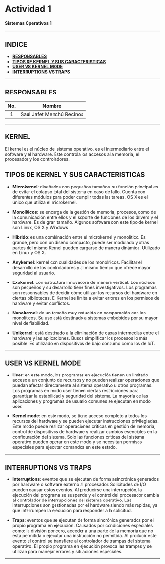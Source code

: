 
# **Actividad 1**
#### **Sistemas Operativos 1**
___

## **INDICE**
  - [**RESPONSABLES**](#responsables)
  - [**TIPOS DE KERNEL Y SUS CARACTERISTICAS**](#tipos-de-kernel-y-sus-caracteristicas)
  - [**USER VS KERNEL MODE**](#user-vs-kernel-mode)
  - [**INTERRUPTIONS VS TRAPS**](#interruptions-vs-traps)

  
___
## **RESPONSABLES**

|No.| Nombre |
|:-:| ------ | 
|1| Saúl Jafet Menchú Recinos |


___
## **KERNEL**
El kernel es el núcleo del sistema operativo, es el intermediario entre el software y el hardware. Este controla los accesos a la memoria, el procesador y los controladores.

## **TIPOS DE KERNEL Y SUS CARACTERISTICAS**

- **Microkernel**: diseñados con pequeños tamaños, su función principal es de evitar el colapso total del sistema en caso de fallo. Cuenta con diferentes módulos para poder cumplir todas las tareas. OS X es el único que utiliza el microkernel.

- **Monolíticos**: se encarga de la gestión de memoria, procesos, como de la comunicación entre ellos y el soporte de funciones de los drivers y el hardware. Es de gran tamaño. Algunos software con este tipo de kernel son  Linux, OS X y Windows

- **Híbrido**: es una combinación entre el microkernel y monolítico. Es grande, pero con un diseño compacto, puede ser modulado y otras partes del mismo Kernel pueden cargarse de manera dinámica. Utilizado en Linux y OS X.

- **Anykernel**: kernel con cualidades de los monolíticos. Facilitar el desarrollo de los controladores y al mismo tiempo que ofrece mayor seguridad al usuario. 

- **Exokernel**: con estructura innovadora de manera vertical. Los núcleos son pequeños y su desarrollo tiene fines investigativos. Los programas son responsables de decidir cómo utilizar los recursos del hardware en ciertas bibliotecas. El Kernel se limita a evitar errores en los permisos de hardware y evitar conflictos.

- **Nanokernel**: de un tamaño muy reducido en comparación con los monolíticos. Su uso está destinado a sistemas embebidos por su mayor nivel de fiabilidad. 

- **Unikernel**: está destinado a la eliminación de capas intermedias entre el hardware y las aplicaciones. Busca simplificar los procesos lo más posible. Es utilizado en dispositivos de bajo consumo como los de IoT.


___
## **USER VS KERNEL MODE**

- **User**: en este modo, los programas en ejecución tienen un limitado acceso a un conjunto de recursos y no pueden realizar operaciones que puedan afectar directamente al sistema operativo u otros programas. Los programas en modo user tienen ciertas restricciones para garantizar la estabilidad y seguridad del sistema. La mayoría de las aplicaciones y programas de usuario comunes se ejecutan en modo user.

- **Kernel mode**: en este modo, se tiene acceso completo a todos los recursos del hardware y se pueden ejecutar instrucciones privilegiadas. Este modo puede realizar operaciones críticas en gestión de memoria, control de dispositivos de hardware y realizar cambios esenciales en la configuración del sistema. Solo las funciones críticas del sistema operativo pueden operar en este modo y se necesitan permisos especiales para ejecutar comandos en este estado.
___

## **INTERRUPTIONS VS TRAPS**

- **Interruptions**: eventos que se ejecutan de forma asincrónica generados por hardware o software externo al procesador. Solicitudes de I/O pueden causar estos eventos. Al producirse una interrupción, la ejecución del programa se suspende y el control del procesador cambia al controlador de interrupciones del sistema operativo. Las interrupciones son gestionadas por el hardware siendo más rápidas, ya que interrumpen la ejecución para responder a la solicitud.

- **Traps**: eventos que se ejecutan de forma sincrónica generados por el propio programa en ejecución. Causados por condiciones especiales como: la división por cero, acceder a una parte de la memoria que no está permitida o ejecutar una instrucción no permitida. Al producir este evento el control se transfiere al controlador de trampas del sistema operativo. El propio programa en ejecución provoca las trampas y se utilizan para manejar errores y situaciones especiales.
___
